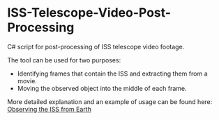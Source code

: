 # ISS-Telescope-Video-Post-Processing
C# script for post-processing of ISS telescope video footage.

The tool can be used for two purposes:
 * Identifying frames that contain the ISS and extracting them from a movie.
 * Moving the observed object into the middle of each frame.
 
More detailed explanation and an example of usage can be found here: [Observing the ISS from Earth](http://timodenk.com/blog/observing-the-iss-from-earth/)
